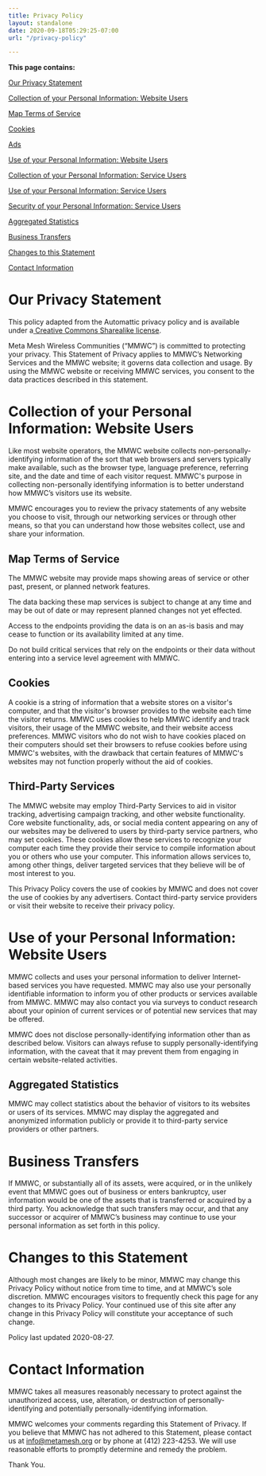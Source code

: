 ```yaml
---
title: Privacy Policy
layout: standalone
date: 2020-09-18T05:29:25-07:00
url: "/privacy-policy"

---
```

**This page contains:**

[Our Privacy Statement](https://docs.google.com/document/d/1wOaPL7Mb-Oi-W25MG1vtGqWgeE8gmtoiVL5s-GdZ5yA/edit#heading=h.ekdcl589sqs6)

[Collection of your Personal Information: Website Users](https://docs.google.com/document/d/1wOaPL7Mb-Oi-W25MG1vtGqWgeE8gmtoiVL5s-GdZ5yA/edit#heading=h.p91n5ulh2f4c)

[Map Terms of Service](https://docs.google.com/document/d/1wOaPL7Mb-Oi-W25MG1vtGqWgeE8gmtoiVL5s-GdZ5yA/edit#heading=h.72rvjtz7aesv)

[Cookies](https://docs.google.com/document/d/1wOaPL7Mb-Oi-W25MG1vtGqWgeE8gmtoiVL5s-GdZ5yA/edit#heading=h.f4kh9yuttakn)

[Ads](https://docs.google.com/document/d/1wOaPL7Mb-Oi-W25MG1vtGqWgeE8gmtoiVL5s-GdZ5yA/edit#heading=h.ab45hlurbsfp)

[Use of your Personal Information: Website Users](https://docs.google.com/document/d/1wOaPL7Mb-Oi-W25MG1vtGqWgeE8gmtoiVL5s-GdZ5yA/edit#heading=h.fu6be8kbts76)

[Collection of your Personal Information: Service Users](https://docs.google.com/document/d/1wOaPL7Mb-Oi-W25MG1vtGqWgeE8gmtoiVL5s-GdZ5yA/edit#heading=h.lgnq3z3x79qi)

[Use of your Personal Information: Service Users](https://docs.google.com/document/d/1wOaPL7Mb-Oi-W25MG1vtGqWgeE8gmtoiVL5s-GdZ5yA/edit#heading=h.chrgjndwy1lz)

[Security of your Personal Information: Service Users](https://docs.google.com/document/d/1wOaPL7Mb-Oi-W25MG1vtGqWgeE8gmtoiVL5s-GdZ5yA/edit#heading=h.hslbry63kmh4)

[Aggregated Statistics](https://docs.google.com/document/d/1wOaPL7Mb-Oi-W25MG1vtGqWgeE8gmtoiVL5s-GdZ5yA/edit#heading=h.1nxn1u64hzy0)

[Business Transfers](https://docs.google.com/document/d/1wOaPL7Mb-Oi-W25MG1vtGqWgeE8gmtoiVL5s-GdZ5yA/edit#heading=h.dbx3kejfqbiz)

[Changes to this Statement](https://docs.google.com/document/d/1wOaPL7Mb-Oi-W25MG1vtGqWgeE8gmtoiVL5s-GdZ5yA/edit#heading=h.wuf1pewac0rz)

[Contact Information](https://docs.google.com/document/d/1wOaPL7Mb-Oi-W25MG1vtGqWgeE8gmtoiVL5s-GdZ5yA/edit#heading=h.ytl6l9la4aki)

# Our Privacy Statement

This policy adapted from the Automattic privacy policy and is available under a[ Creative Commons Sharealike license](https://creativecommons.org/licenses/by-sa/4.0/).

Meta Mesh Wireless Communities (“MMWC”) is committed to protecting your privacy. This Statement of Privacy applies to MMWC’s Networking Services and the MMWC website; it governs data collection and usage. By using the MMWC website or receiving MMWC services, you consent to the data practices described in this statement.

# Collection of your Personal Information: Website Users

Like most website operators, the MMWC website collects non-personally-identifying information of the sort that web browsers and servers typically make available, such as the browser type, language preference, referring site, and the date and time of each visitor request. MMWC's purpose in collecting non-personally identifying information is to better understand how MMWC’s visitors use its website.

MMWC encourages you to review the privacy statements of any website you choose to visit, through our networking services or through other means, so that you can understand how those websites collect, use and share your information.

## Map Terms of Service

The MMWC website may provide maps showing areas of service or other past, present, or planned network features.

The data backing these map services is subject to change at any time and may be out of date or may represent planned changes not yet effected.

Access to the endpoints providing the data is on an as-is basis and may cease to function or its availability limited at any time.

Do not build critical services that rely on the endpoints or their data without entering into a service level agreement with MMWC.

## Cookies

A cookie is a string of information that a website stores on a visitor's computer, and that the visitor's browser provides to the website each time the visitor returns. MMWC uses cookies to help MMWC identify and track visitors, their usage of the MMWC website, and their website access preferences. MMWC visitors who do not wish to have cookies placed on their computers should set their browsers to refuse cookies before using MMWC's websites, with the drawback that certain features of MMWC's websites may not function properly without the aid of cookies.

## Third-Party Services

The MMWC website may employ Third-Party Services to aid in visitor tracking, advertising campaign tracking, and other website functionality. Core website functionality, ads, or social media content appearing on any of our websites may be delivered to users by third-party service partners, who may set cookies. These cookies allow these services to recognize your computer each time they provide their service to compile information about you or others who use your computer. This information allows services to, among other things, deliver targeted services that they believe will be of most interest to you.

This Privacy Policy covers the use of cookies by MMWC and does not cover the use of cookies by any advertisers. Contact third-party service providers or visit their website to receive their privacy policy.

# Use of your Personal Information: Website Users

MMWC collects and uses your personal information to deliver Internet-based services you have requested. MMWC may also use your personally identifiable information to inform you of other products or services available from MMWC. MMWC may also contact you via surveys to conduct research about your opinion of current services or of potential new services that may be offered.

MMWC does not disclose personally-identifying information other than as described below. Visitors can always refuse to supply personally-identifying information, with the caveat that it may prevent them from engaging in certain website-related activities.

## Aggregated Statistics

MMWC may collect statistics about the behavior of visitors to its websites or users of its services. MMWC may display the aggregated and anonymized information publicly or provide it to third-party service providers or other partners.

# Business Transfers

If MMWC, or substantially all of its assets, were acquired, or in the unlikely event that MMWC goes out of business or enters bankruptcy, user information would be one of the assets that is transferred or acquired by a third party. You acknowledge that such transfers may occur, and that any successor or acquirer of MMWC’s business may continue to use your personal information as set forth in this policy.

# Changes to this Statement

Although most changes are likely to be minor, MMWC may change this Privacy Policy without notice from time to time, and at MMWC’s sole discretion. MMWC encourages visitors to frequently check this page for any changes to its Privacy Policy. Your continued use of this site after any change in this Privacy Policy will constitute your acceptance of such change.

Policy last updated 2020-08-27.

# Contact Information

MMWC takes all measures reasonably necessary to protect against the unauthorized access, use, alteration, or destruction of personally-identifying and potentially personally-identifying information.

MMWC welcomes your comments regarding this Statement of Privacy. If you believe that MMWC has not adhered to this Statement, please contact us at [info@metamesh.org](mailto:info@metamesh.org) or by phone at (412) 223-4253. We will use reasonable efforts to promptly determine and remedy the problem.

Thank You.